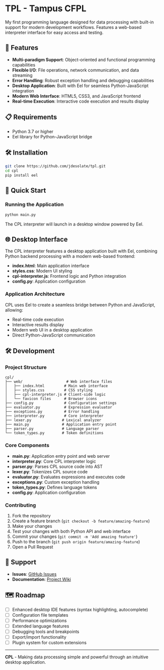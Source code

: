 # TPL - Tampus CFPL

My first programming language designed for data processing with built-in support for modern development workflows. Features a web-based interpreter interface for easy access and testing.

## 🚀 Features

- **Multi-paradigm Support**: Object-oriented and functional programming capabilities
- **Flexible I/O**: File operations, network communication, and data streaming
- **Error Handling**: Robust exception handling and debugging capabilities
- **Desktop Application**: Built with Eel for seamless Python-JavaScript integration
- **Modern Web Interface**: HTML5, CSS3, and JavaScript frontend
- **Real-time Execution**: Interactive code execution and results display

## 📋 Requirements

- Python 3.7 or higher
- Eel library for Python-JavaScript bridge

## 🛠️ Installation

```bash
git clone https://github.com/jdesolate/tpl.git
cd cpl
pip install eel
```

## 🏃 Quick Start

### Running the Application
```bash
python main.py
```
The CPL interpreter will launch in a desktop window powered by Eel.

## 🌐 Desktop Interface

The CPL interpreter features a desktop application built with Eel, combining Python backend processing with a modern web-based frontend:

- **index.html**: Main application interface
- **styles.css**: Modern UI styling
- **cpl-interpreter.js**: Frontend logic and Python integration
- **config.py**: Application configuration

### Application Architecture
CPL uses Eel to create a seamless bridge between Python and JavaScript, allowing:
- Real-time code execution
- Interactive results display
- Modern web UI in a desktop application
- Direct Python-JavaScript communication

## 🛠️ Development

### Project Structure
```
cpl/
├── web/                    # Web interface files
│   ├── index.html         # Main web interface  
│   ├── styles.css         # CSS styling
│   ├── cpl-interpreter.js # Client-side logic
│   └── favicon files      # Browser icons
├── config.py              # Configuration settings
├── evaluator.py           # Expression evaluator
├── exceptions.py          # Error handling
├── interpreter.py         # Core interpreter
├── lexer.py              # Lexical analyzer
├── main.py               # Application entry point
├── parser.py             # Language parser
└── token_types.py        # Token definitions
```

### Core Components

- **main.py**: Application entry point and web server
- **interpreter.py**: Core CPL interpreter logic
- **parser.py**: Parses CPL source code into AST
- **lexer.py**: Tokenizes CPL source code
- **evaluator.py**: Evaluates expressions and executes code
- **exceptions.py**: Custom exception handling
- **token_types.py**: Defines language tokens
- **config.py**: Application configuration

### Contributing

1. Fork the repository
2. Create a feature branch (`git checkout -b feature/amazing-feature`)
3. Make your changes
4. Test your changes with both Python API and web interface
5. Commit your changes (`git commit -m 'Add amazing feature'`)
6. Push to the branch (`git push origin feature/amazing-feature`)
7. Open a Pull Request 

## 🤝 Support

- **Issues**: [GitHub Issues](https://github.com/jdesolate/tpl/issues) 
- **Documentation**: [Project Wiki](https://github.com/jdesolate/tpl/wiki)

## 🗺️ Roadmap

- [ ] Enhanced desktop IDE features (syntax highlighting, autocomplete)
- [ ] Configuration file templates
- [ ] Performance optimizations
- [ ] Extended language features
- [ ] Debugging tools and breakpoints
- [ ] Export/import functionality
- [ ] Plugin system for custom extensions

---

**CPL** - Making data processing simple and powerful through an intuitive desktop application.

